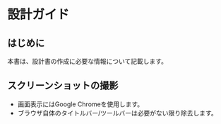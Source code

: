 # 設計ガイド
## はじめに
本書は、設計書の作成に必要な情報について記載します。

## スクリーンショットの撮影
- 画面表示にはGoogle Chromeを使用します。
- ブラウザ自体のタイトルバー/ツールバーは必要がない限り除去します。
